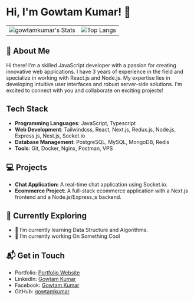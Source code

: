 # Hi, I'm Gowtam Kumar! 👋

<table style="border: none;">
  <tr style="border: none;">
    <td style="border: none;">
      <img src="https://github-readme-stats.vercel.app/api?username=gowtamkumar&theme=vue-dark&show_icons=true&hide_border=true&count_private=true" alt="gowtamkumar's Stats" />
    </td>
    <td style="border: none;">
      <img src="https://github-readme-stats.vercel.app/api/top-langs/?username=gowtamkumar&theme=vue-dark" alt="Top Langs" />
    </td>
  </tr>
</table>

## 🚀 About Me

Hi there! I'm a skilled JavaScript developer with a passion for creating innovative web applications. I have 3 years of experience in the field and specialize in working with React.js and Node.js. My expertise lies in developing intuitive user interfaces and robust server-side solutions. I'm excited to connect with you and collaborate on exciting projects!

## Tech Stack

- **Programming Languages**: JavaScript, Typescript
- **Web Development**: Tailwindcss, React, Next.js, Redux.js, Node.js, Express.js, Nest.js, Socket.io
- **Database Management**: PostgreSQL, MySQL, MongoDB, Redis
- **Tools**: Git, Docker, Nginx, Postman, VPS
<!-- - **Cloud Platforms**: VPS -->

## 💻 Projects

- **Chat Application:** A real-time chat application using Socket.io.
- **Ecommerce Project:** A full-stack ecommerce application with a Next.js frontend and a Node.js/Express.js backend.

<!-- ## 🏆 Achievements

- 🌟 Completed Hacktoberfest 2023 - Contributed to open source projects and celebrated the spirit of collaboration.
- 🏆 [Your Achievement]: A brief description of your achievement.

## 📝 Blog Posts

- [Blog Post Title 1](link-to-your-blog-post): A brief description of your blog post.
- [Blog Post Title 2](link-to-your-blog-post): A brief description of your blog post. -->

## 🌱 Currently Exploring

- 🔭 I’m currently learning Data Structure and Algorithms.
- 🌱 I’m currently working On Something Cool

## 📬 Get in Touch

- Portfolio: [Portfolio Website](https://gowtamkumar.vercel.app/)
- LinkedIn: [Gowtam Kumar](https://linkedin.com/in/gowtamkumar)
- Facebook: [Gowtam Kumar](https://www.facebook.com/Gowtamkumar17)
- GitHub: [gowtamkumar](https://github.com/gowtamkumar)
